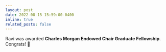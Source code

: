 ```yaml
---
layout: post
date: 2022-08-15 15:59:00-0400
inline: true
related_posts: false
---
```


Ravi was awarded <b>Charles Morgan Endowed Chair Graduate Fellowship</b>. Congrats! :confetti_ball: